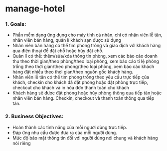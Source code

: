 # manage-hotel

### 1. Goals:
- Phần mềm dạng ứng dụng cho máy tính cá nhân, chỉ có nhân viên lễ tân, nhân viên bán hàng, quản lí khách sạn được sử dụng
- Nhân viên bán hàng có thể tìm phòng trống và giao dịch với khách hàng qua điện thoại để đặt chỗ hoặc hủy đặt chỗ.
- Quản lí có thể: thêm/sửa/xóa thông tin phòng, xem các báo cáo doanh thu theo thời gian/theo phòng/theo loại phòng, xem báo cáo tỉ lệ phòng trống theo thời gian/theo phòng/theo loại phòng, xem báo cáo khách hàng đặt nhiều theo thời gian/theo nguồn gốc khách hàng.
- Nhân viên lễ tân có thể tìm phòng trống theo yêu cầu trực tiếp của khách, checkin cho khách đã đặt phòng hoặc đặt phòng trực tiếp, checkout cho khách và in hóa đơn thanh toán cho khách
- Khách hàng sẽ được đặt phòng hoặc hủy phòng thông qua tiếp tân hoặc nhân viên bán hàng. Checkin, checkout và thanh toán thông qua tiếp tân.

### 2. Business Objectives:
- Hoàn thành các tính năng của mỗi người dùng trực tiếp.
- Đáp ứng nhu cầu được đưa ra của mỗi người dùng.
- Mức độ bảo mật thông tin đối với người dùng nói chung và khách hàng nói riêng
